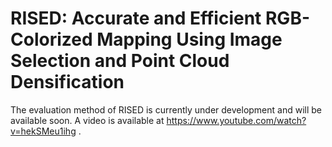 # RISED: Accurate and Efficient RGB-Colorized Mapping Using Image Selection and Point Cloud Densification
The evaluation method of RISED is currently under development and will be available soon.
A video is available at https://www.youtube.com/watch?v=hekSMeu1ihg .
